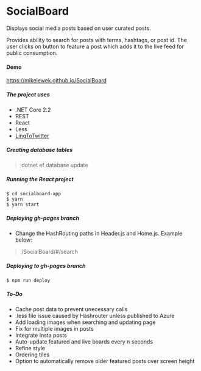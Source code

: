 # SocialBoard
Displays social media posts based on user curated posts.

Provides ability to search for posts with terms, hashtags, or post id. The user clicks on button to feature a post which adds it to the live feed for public consumption.

#### Demo
https://mikelewek.github.io/SocialBoard

##### The project uses
* .NET Core 2.2
* REST
* React
* Less
* [LinqToTwitter](https://github.com/JoeMayo/LinqToTwitter)

##### Creating database tables
> dotnet ef database update


##### Running the React project
<pre>
<code>$ cd socialboard-app</code>
<code>$ yarn</code>
<code>$ yarn start</code>
</pre>

##### Deploying gh-pages branch
* Change the HashRouting paths in Header.js and Home.js. Example below:
> /SocialBoard/#/search

##### Deploying to gh-pages branch
<pre>
<code>$ npm run deploy</code>
</pre>

##### To-Do
* Cache post data to prevent unecessary calls
* .less file issue caused by Hashrouter unless published to Azure
* Add loading images when searching and updating page
* Fix for multiple images in posts 
* Integrate Insta posts
* Auto-update featured and live boards every n seconds
* Refine style
* Ordering tiles
* Option to automatically remove older featured posts over screen height
